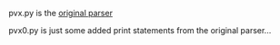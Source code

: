 pvx.py is the [original parser](https://github.com/greedo/python-xbrl/blob/master/xbrl/xbrl.py)

pvx0.py is just some added print statements from the original parser...
